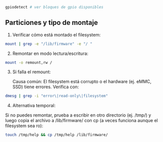 
```bash
gpiodetect # ver bloques de gpio disponibles
```

## Particiones y tipo de montaje

1. Verificar cómo está montado el filesystem:

```bash
mount | grep -e "/lib/firmware" -e "/ "
```

2. Remontar en modo lectura/escritura:

```bash
mount -o remount,rw /
```

3. Si falla el remount:

    Causa común: El filesystem está corrupto o el hardware (ej. eMMC, SSD) tiene errores.
    Verifica con:

```bash
dmesg | grep -i "error\|read-only\|filesystem"
```

4. Alternativa temporal:

Si no puedes remontar, prueba a escribir en otro directorio (ej. /tmp/) y luego copia el archivo a /lib/firmware/ con cp (a veces funciona aunque el filesystem sea ro):

```bash
touch /tmp/help && cp /tmp/help /lib/firmware/
```
